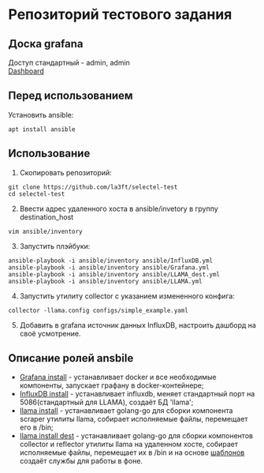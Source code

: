 # Репозиторий тестового задания

## Доска grafana
Доступ стандартный - admin, admin  
[Dashboard](http://45.92.176.106:3000/d/a911198f-d53f-473e-9cf2-488423547f12/llama-stats?orgId=1&from=now-3h&to=now)

## Перед использованием
Установить ansible:
```shell
apt install ansible
```

## Использование

1. Скопировать репозиторий:
```shell
git clone https://github.com/la3ft/selectel-test
cd selectel-test
```
2. Ввести адрес удаленного хоста в ansible/invetory в группу destination_host
```shell
vim ansible/inventory
```
3. Запустить плэйбуки: 
```shell
ansible-playbook -i ansible/inventory ansible/InfluxDB.yml
ansible-playbook -i ansible/inventory ansible/Grafana.yml
ansible-playbook -i ansible/inventory ansible/LLAMA_dest.yml
ansible-playbook -i ansible/inventory ansible/LLAMA.yml
```
4. Запустить утилиту collector с указанием измененного конфига:
```shell
collector -llama.config configs/simple_example.yaml
```
5. Добавить в grafana источник данных InfluxDB, настроить дашборд на своё усмотрение.

## Описание ролей ansbile
- [Grafana install](/ansible/roles/Grafana%20install/tasks/main.yml) - устанавливает docker и все необходимые компоненты, запускает графану в docker-контейнере;
- [InfluxDB install](/ansible/roles/InfluxDB%20install/tasks/main.yml) - устанавливает influxdb, меняет стандартный порт на 5086(стандартный для LLAMA), создаёт БД 'llama';
- [llama install](/ansible/roles/llama%20install/tasks/main.yml) - устанавливает golang-go для сборки компонента scraper утилиты llama, собирает исполняемые файлы, перемещает его в /bin;
- [llama install dest](/ansible/roles/llama%20install%20dest/tasks/main.yml) - устанавливает golang-go для сборки компонентов collector и reflector утилиты llama на удаленном хосте, собирает исполняемые файлы, перемещает их в /bin и на основе [шаблонов](/ansible/roles/llama%20install%20dest/templates) создаёт службы для работы в фоне.
